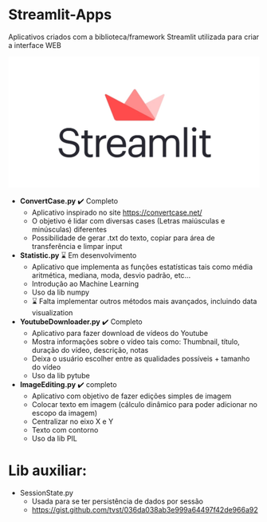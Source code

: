 # Streamlit-Apps
 Aplicativos criados com a biblioteca/framework Streamlit utilizada para criar a interface WEB
 
 ![Streamlit Logo](Streamlit_Logo_1.jpg)

- **ConvertCase.py** :heavy_check_mark: Completo
  - Aplicativo inspirado no site https://convertcase.net/
  - O objetivo é lidar com diversas cases (Letras maiúsculas e minúsculas) diferentes
  - Possibilidade de gerar .txt do texto, copiar para área de transferência e limpar input
- **Statistic.py** :hourglass: Em desenvolvimento
  - Aplicativo que implementa as funções estatísticas tais como média aritmética, mediana, moda, desvio padrão, etc...
  - Introdução ao Machine Learning
  - Uso da lib numpy
  - :hourglass: Falta implementar outros métodos mais avançados, incluindo data visualization
- **YoutubeDownloader.py** ✔️ Completo
  - Aplicativo para fazer download de vídeos do Youtube
  - Mostra informações sobre o vídeo tais como: Thumbnail, título, duração do vídeo, descrição, notas
  - Deixa o usuário escolher entre as qualidades possíveis + tamanho do vídeo
  - Uso da lib pytube
- **ImageEditing.py** ✔️ completo
  - Aplicativo com objetivo de fazer edições simples de imagem
  - Colocar texto em imagem (cálculo dinâmico para poder adicionar no escopo da imagem)
  - Centralizar no eixo X e Y
  - Texto com contorno
  - Uso da lib PIL

# Lib auxiliar:
- SessionState.py
  - Usada para se ter persistência de dados por sessão
  - https://gist.github.com/tvst/036da038ab3e999a64497f42de966a92
